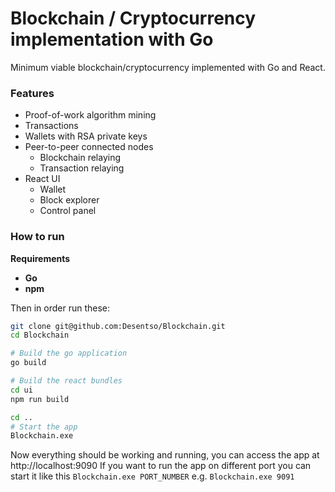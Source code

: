 # Blockchain / Cryptocurrency implementation with Go

Minimum viable blockchain/cryptocurrency implemented with Go and React.

### Features
 - Proof-of-work algorithm mining
 - Transactions
 - Wallets with RSA private keys
 - Peer-to-peer connected nodes
   - Blockchain relaying
   - Transaction relaying
 - React UI
   - Wallet
   - Block explorer
   - Control panel


### How to run

**Requirements**
 - **Go**
 - **npm**

Then in order run these:

```bash
git clone git@github.com:Desentso/Blockchain.git
cd Blockchain

# Build the go application
go build

# Build the react bundles
cd ui
npm run build

cd ..
# Start the app
Blockchain.exe
```

Now everything should be working and running, you can access the app at http://localhost:9090
If you want to run the app on different port you can start it like this `Blockchain.exe PORT_NUMBER` e.g. `Blockchain.exe 9091`
